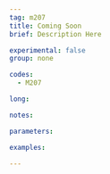```yaml
---
tag: m207
title: Coming Soon
brief: Description Here

experimental: false
group: none

codes:
  - M207

long:

notes:

parameters:

examples:

---
```


